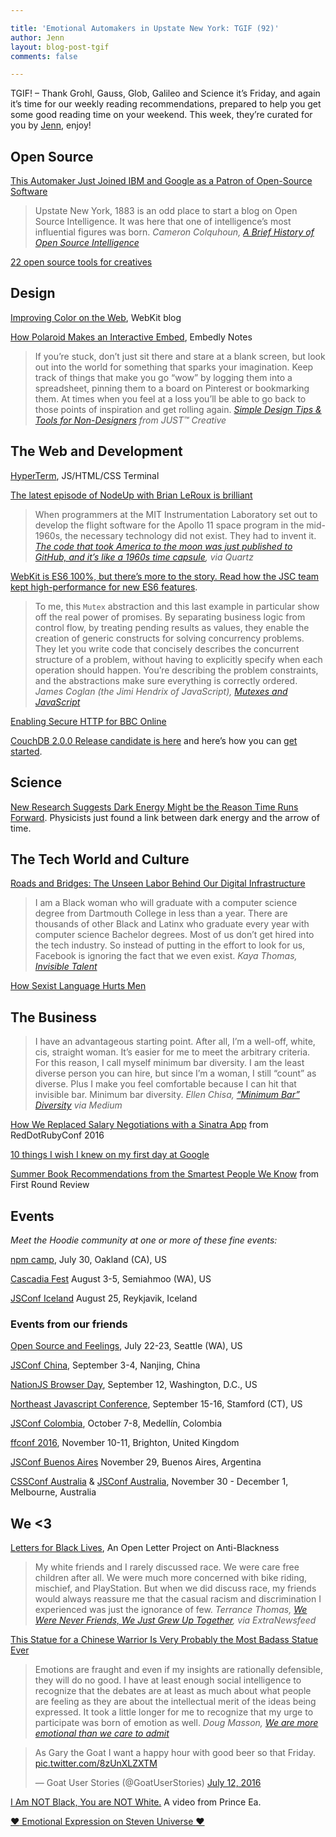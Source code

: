 ```yaml
---

title: 'Emotional Automakers in Upstate New York: TGIF (92)'
author: Jenn
layout: blog-post-tgif
comments: false

---
```



TGIF! – Thank Grohl, Gauss, Glob, Galileo and Science it’s Friday, and again it’s time for our weekly reading recommendations, prepared to help you get some good reading time on your weekend. This week, they’re curated for you by [Jenn](http://twitter.com/jennwrites), enjoy!

## Open Source

[This Automaker Just Joined IBM and Google as a Patron of Open-Source Software](http://fortune.com/2016/07/13/toyota-ibm-google-patron-open-source/)

> Upstate New York, 1883 is an odd place to start a blog on Open Source Intelligence. It was here that one of intelligence’s most influential figures was born. <cite>Cameron Colquhoun, [A Brief History of Open Source Intelligence](https://www.bellingcat.com/resources/articles/2016/07/14/a-brief-history-of-open-source-intelligence/)</cite>

[22 open source tools for creatives](https://opensource.com/life/16/7/22-open-source-tools-creatives)

## Design

[Improving Color on the Web](https://webkit.org/blog/6682/improving-color-on-the-web/), WebKit blog

[How Polaroid Makes an Interactive Embed](https://notes.embed.ly/how-polaroid-makes-an-interactive-embed-1d3f4328747e#.9aje9nut5), Embedly Notes

> If you’re stuck, don’t just sit there and stare at a blank screen, but look out into the world for something that sparks your imagination. Keep track of things that make you go “wow” by logging them into a spreadsheet, pinning them to a board on Pinterest or bookmarking them. At times when you feel at a loss you’ll be able to go back to those points of inspiration and get rolling again. <cite>[Simple Design Tips & Tools for Non-Designers](http://justcreative.com/2016/06/22/simple-design-tips-for-non-designers/) from JUST™ Creative</cite>


## The Web and Development

[HyperTerm](https://hyperterm.org/), JS/HTML/CSS Terminal

[The latest episode of NodeUp with Brian LeRoux is brilliant](http://nodeup.com/onehundredthree)

> When programmers at the MIT Instrumentation Laboratory set out to develop the flight software for the Apollo 11 space program in the mid-1960s, the necessary technology did not exist. They had to invent it. <cite>[The code that took America to the moon was just published to GitHub, and it’s like a 1960s time capsule](http://qz.com/726338/the-code-that-took-america-to-the-moon-was-just-published-to-github-and-its-like-a-1960s-time-capsule/), via Quartz</cite>

[WebKit is ES6 100%, but there’s more to the story. Read how the JSC team kept high-performance for new ES6 features](https://webkit.org/blog/6756/es6-feature-complete/).

> To me, this `Mutex` abstraction and this last example in particular show off the real power of promises. By separating business logic from control flow, by treating pending results as values, they enable the creation of generic constructs for solving concurrency problems. They let you write code that concisely describes the concurrent structure of a problem, without having to explicitly specify when each operation should happen. You’re describing the problem constraints, and the abstractions make sure everything is correctly ordered. <cite>James Coglan (the Jimi Hendrix of JavaScript), [Mutexes and JavaScript](https://blog.jcoglan.com/2016/07/12/mutexes-and-javascript/)</cite>

[Enabling Secure HTTP for BBC Online](http://www.bbc.co.uk/blogs/internet/entries/f6f50d1f-a879-4999-bc6d-6634a71e2e60)

[CouchDB 2.0.0 Release candidate is here](http://couchdb.apache.org/release-candidate/2.0/) and here’s how you can [get started](https://docs.google.com/document/d/1BtndYr-0KDQTqBSLVdJoR_8C5ObYjT1RBo_Qyh5ykdQ/edit#heading=h.knzj53wjy6h).

## Science

[New Research Suggests Dark Energy Might be the Reason Time Runs Forward](http://www.sciencealert.com/physicists-just-found-a-link-between-dark-energy-and-the-arrow-of-time). Physicists just found a link between dark energy and the arrow of time.

## The Tech World and Culture

[Roads and Bridges: The Unseen Labor Behind Our Digital Infrastructure](http://www.fordfoundation.org/library/reports-and-studies/roads-and-bridges-the-unseen-labor-behind-our-digital-infrastructure/)

> I am a Black woman who will graduate with a computer science degree from Dartmouth College in less than a year. There are thousands of other Black and Latinx who graduate every year with computer science Bachelor degrees. Most of us don’t get hired into the tech industry. So instead of putting in the effort to look for us, Facebook is ignoring the fact that we even exist. <cite>Kaya Thomas, [Invisible Talent](https://medium.com/@kthomas901/invisible-talent-409a085bee9c#.igyun5q88)</cite>

[How Sexist Language Hurts Men](https://consciousstyleguide.com/how-sexist-language-hurts-men/?awt_l=k.Vtog&awt_m=3jBv98RMuwiL2Ro)

## The Business

> I have an advantageous starting point. After all, I’m a well-off, white, cis, straight woman. It’s easier for me to meet the arbitrary criteria. For this reason, I call myself minimum bar diversity. I am the least diverse person you can hire, but since I’m a woman, I still “count” as diverse. Plus I make you feel comfortable because I can hit that invisible bar. Minimum bar diversity. <cite>Ellen Chisa, [“Minimum Bar” Diversity](https://medium.com/@ellenchisa/minimum-bar-diversity-2b8342428de4#.rm4zsgle1) via Medium</cite>

[How We Replaced Salary Negotiations with a Sinatra App](https://www.youtube.com/watch?v=N8u9H6JDAzo) from RedDotRubyConf 2016

[10 things I wish I knew on my first day at Google](https://medium.com/@moonstorming/10-things-i-wish-i-knew-on-my-first-day-at-google-107581d87286#.ewipcnnol)

[Summer Book Recommendations from the Smartest People We Know](http://firstround.com/review/summer-book-recommendations-from-the-smartest-people-we-know/) from First Round Review


## Events

_Meet the Hoodie community at one or more of these fine events:_

[npm camp](http://npm.camp/), July 30, Oakland (CA), US

[Cascadia Fest](http://2016.cascadiajs.com/) August 3-5, Semiahmoo (WA), US

[JSConf Iceland](http://jsconf.is) August 25, Reykjavik, Iceland


### Events from our friends

[Open Source and Feelings](http://www.osfeels.com/), July 22-23, Seattle (WA), US

[JSConf China](http://2016.jsconf.cn/#/?_k=nqn5xh), September 3-4, Nanjing, China

[NationJS Browser Day](http://lanyrd.com/2016/nationjs-browser-day/), September 12, Washington, D.C., US

[Northeast Javascript Conference](http://www.northeastjsconference.com), September 15-16, Stamford (CT), US

[JSConf Colombia](http://jsconf.co/), October 7-8, Medellín, Colombia

[ffconf 2016](https://2016.ffconf.org/), November 10-11, Brighton, United Kingdom

[JSConf Buenos Aires](https://www.jsconfar.com/) November 29, Buenos Aires, Argentina

[CSSConf Australia](http://2016.cssconf.com.au/) & [JSConf Australia](http://2016.jsconfau.com/), November 30 - December 1, Melbourne, Australia

## We <3

[Letters for Black Lives](https://lettersforblacklives.com/), An Open Letter Project on Anti-Blackness

> My white friends and I rarely discussed race. We were care free children after all. We were much more concerned with bike riding, mischief, and PlayStation. But when we did discuss race, my friends would always reassure me that the casual racism and discrimination I experienced was just the ignorance of few. <cite>Terrance Thomas, [We Were Never Friends, We Just Grew Up Together](https://medium.com/extra-extra/we-were-never-friends-we-just-grew-up-together-82ec7b8e332b#.vyk8j8vf2), via ExtraNewsfeed</cite>

[This Statue for a Chinese Warrior Is Very Probably the Most Badass Statue Ever](http://sploid.gizmodo.com/this-statue-for-a-chinese-warrior-is-very-probably-the-1783696745)

> Emotions are fraught and even if my insights are rationally defensible, they will do no good. I have at least enough social intelligence to recognize that the debates are at least as much about what people are feeling as they are about the intellectual merit of the ideas being expressed. It took a little longer for me to recognize that my urge to participate was born of emotion as well. <cite>Doug Masson, [We are more emotional than we care to admit](http://www.masson.us/blog/we-are-more-emotional-than-we-care-to-admit/)</cite>

<blockquote class="twitter-tweet" data-lang="en"><p lang="en" dir="ltr">As Gary the Goat I want a happy hour with good beer so that Friday. <a href="https://t.co/8zUnXLZXTM">pic.twitter.com/8zUnXLZXTM</a></p>&mdash; Goat User Stories (@GoatUserStories) <a href="https://twitter.com/GoatUserStories/status/752915463546474496">July 12, 2016</a></blockquote>

[I Am NOT Black, You are NOT White.](https://www.facebook.com/PrinceEa/videos/vb.71760664768/10154108925139769/?type=2&theater) A video from Prince Ea.

[:heart: Emotional Expression on Steven Universe :heart:](https://www.youtube.com/watch?v=5Z5ICVEIRIk&feature=youtu.be)
